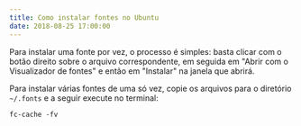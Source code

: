 ```yaml
---
title: Como instalar fontes no Ubuntu
date: 2018-08-25 17:00:00
---
```


Para instalar uma fonte por vez, o processo é simples: basta clicar com o botão direito sobre o arquivo correspondente, em seguida em "Abrir com o Visualizador de fontes" e então em "Instalar" na janela que abrirá.

Para instalar várias fontes de uma só vez, copie os arquivos para o diretório `~/.fonts` e a seguir execute no terminal:

```
fc-cache -fv
```


